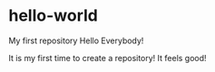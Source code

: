 # hello-world
My first repository
Hello Everybody!

It is my first time to create a repository! It feels good!

